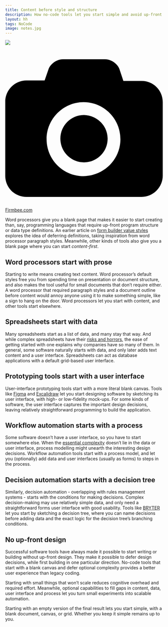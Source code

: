```yaml
---
title: Content before style and structure
description: How no-code tools let you start simple and avoid up-front design
layout: hh
tags: NoCode
image: notes.jpg
---
```


![](notes.jpg)

<a class="unsplash" href="https://unsplash.com/photos/gcsNOsPEXfs" rel="noopener noreferrer"><span><svg xmlns="http://www.w3.org/2000/svg" viewBox="0 0 32 32"><title>unsplash-logo</title><path d="M20.8 18.1c0 2.7-2.2 4.8-4.8 4.8s-4.8-2.1-4.8-4.8c0-2.7 2.2-4.8 4.8-4.8 2.7.1 4.8 2.2 4.8 4.8zm11.2-7.4v14.9c0 2.3-1.9 4.3-4.3 4.3h-23.4c-2.4 0-4.3-1.9-4.3-4.3v-15c0-2.3 1.9-4.3 4.3-4.3h3.7l.8-2.3c.4-1.1 1.7-2 2.9-2h8.6c1.2 0 2.5.9 2.9 2l.8 2.4h3.7c2.4 0 4.3 1.9 4.3 4.3zm-8.6 7.5c0-4.1-3.3-7.5-7.5-7.5-4.1 0-7.5 3.4-7.5 7.5s3.3 7.5 7.5 7.5c4.2-.1 7.5-3.4 7.5-7.5z"></path></svg></span><span>Firmbee.com</span></a>

Word processors give you a blank page that makes it easier to start creating than, say,
programming languages that require up-front program structure or data type definitions.
An earlier article on [form builder value styles](value-styles) 
explores the idea of deferring definitions, taking inspiration from word processor paragraph styles.
Meanwhile, other kinds of tools also give you a blank page where you can start _content-first_.

## Word processors start with prose

Starting to write means creating text content.
Word processor’s default styles free you from spending time on presentation or document structure, and 
also makes the tool useful for small documents that don’t require either.
A word processor that required paragraph styles and a document outline before content would annoy anyone using it to make something simple, like a sign to hang on the door.
Word processors let you start with content, and other tools start elsewhere.

## Spreadsheets start with data

Many spreadsheets start as a list of data, and many stay that way.
And while complex spreadsheets have their [risks and horrors](http://www.eusprig.org/horror-stories.htm), 
the ease of getting started with one explains why companies have so many of them.
In general, some software naturally starts with data, and only later adds text content and a user interface.
Spreadsheets can act as database applications with a default grid-based user interface.

## Prototyping tools start with a user interface

User-interface prototyping tools start with a more literal blank canvas.
Tools like [Figma](https://en.wikipedia.org/wiki/Figma_(software)) and
[Excalidraw](https://github.com/excalidraw/excalidraw/blob/master/README.md#readme)
let you start designing software by sketching its user interface, with high- or low-fidelity mock-ups.
For some kinds of software, the user interface captures the important design decisions, leaving relatively straightforward programming to build the application.

## Workflow automation starts with a process

Some software doesn’t have a user interface, so you have to start somewhere else.
When the [essential complexity](https://en.wikipedia.org/wiki/No_Silver_Bullet) doesn’t lie in the data or user interface, process modelling might unearth the interesting design decisions.
Workflow automation tools start with a process model, and let you (optionally) add data and user interfaces (usually as forms) to steps in the process.

## Decision automation starts with a decision tree

Similarly, decision automation - overlapping with rules management systems - starts with the conditions for making decisions.
Complex decision-making may use relatively simple data, and only need a straightforward forms user interface with good usability.
Tools like [BRYTER](https://bryter.com/) let you start by sketching a decision tree, where you can name decisions before adding data and the exact logic for the decision tree’s branching conditions.

## No up-front design

Successful software tools have always made it possible to start writing or building without up-front design.
They make it possible to defer design decisions, while first building in one particular direction.
No-code tools that start with a blank canvas and defer optional complexity provides a better user experience than legacy coding.

Starting with small things that won’t scale reduces cognitive overhead and required effort.
Meanwhile, optional capabilities to fill gaps in content, data, user interface and process let you turn small experiments into scalable automation.

Starting with an empty version of the final result lets you start simple, with a blank document, canvas, or grid.
Whether you keep it simple remains up to you.
